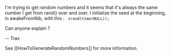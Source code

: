 I'm trying to get random numbers and it seems that it's always the same number I get from rand() over and over. I initialize the seed at the beginning, in awakeFromNib, with this :
<code>
srand(time(NULL));
</code>

Can anyone explain ?

-- Trax

See [[HowToGenerateRandomNumbers]] for more information.